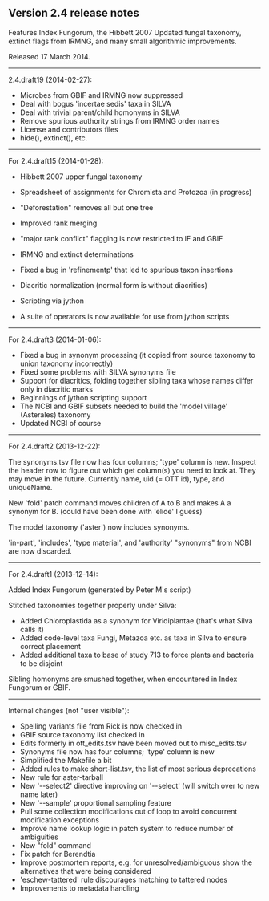 ## Version 2.4 release notes

Features Index Fungorum, the Hibbett 2007 Updated fungal taxonomy,
extinct flags from IRMNG, and many small algorithmic improvements.

Released 17 March 2014.

-----
2.4.draft19 (2014-02-27):

* Microbes from GBIF and IRMNG now suppressed
* Deal with bogus 'incertae sedis' taxa in SILVA
* Deal with trivial parent/child homonyms in SILVA
* Remove spurious authority strings from IRMNG order names
* License and contributors files
* hide(), extinct(), etc.

-----
For 2.4.draft15 (2014-01-28):

* Hibbett 2007 upper fungal taxonomy
* Spreadsheet of assignments for Chromista and Protozoa (in progress)
* "Deforestation" removes all but one tree
* Improved rank merging
* "major rank conflict" flagging is now restricted to IF and GBIF
* IRMNG and extinct determinations
* Fixed a bug in 'refinementp' that led to spurious taxon insertions
* Diacritic normalization (normal form is without diacritics)

* Scripting via jython
* A suite of operators is now available for use from jython scripts

-----
For 2.4.draft3 (2014-01-06):

* Fixed a bug in synonym processing (it copied from source taxonomy to
  union taxonomy incorrectly)
* Fixed some problems with SILVA synonyms file
* Support for diacritics, folding together sibling taxa whose names
  differ only in diacritic marks
* Beginnings of jython scripting support
* The NCBI and GBIF subsets needed to build the 'model village'
  (Asterales) taxonomy
* Updated NCBI of course

-----
For 2.4.draft2 (2013-12-22):

The synonyms.tsv file now has four columns; 'type' column is new.
Inspect the header row to figure out which get column(s) you need to
look at.  They may move in the future.  Currently name, uid (= OTT
id), type, and uniqueName.

New 'fold' patch command moves children of A to B and makes A a
synonym for B.  (could have been done with 'elide' I guess)

The model taxonomy ('aster') now includes synonyms.

'in-part', 'includes', 'type material', and 'authority' "synonyms"
from NCBI are now discarded.

-----
For 2.4.draft1 (2013-12-14):

Added Index Fungorum (generated by Peter M's script)

Stitched taxonomies together properly under Silva:
 * Added Chloroplastida as a synonym for Viridiplantae (that's what
   Silva calls it)
 * Added code-level taxa Fungi, Metazoa etc. as taxa in Silva to
   ensure correct placement
 * Added additional taxa to base of study 713 to force plants and bacteria
   to be disjoint

Sibling homonyms are smushed together, when encountered in Index
Fungorum or GBIF.

-----
Internal changes (not "user visible"):

* Spelling variants file from Rick is now checked in
* GBIF source taxonomy list checked in
* Edits formerly in ott_edits.tsv have been moved out to misc_edits.tsv
* Synonyms file now has four columns; 'type' column is new
* Simplified the Makefile a bit
* Added rules to make short-list.tsv, the list of most serious deprecations
* New rule for aster-tarball
* New '--select2' directive improving on '--select' (will switch over 
  to new name later)
* New '--sample' proportional sampling feature
* Pull some collection modifications out of loop to avoid concurrent 
  modification exceptions
* Improve name lookup logic in patch system to reduce number of 
  ambiguities
* New "fold" command
* Fix patch for Berendtia
* Improve postmortem reports, e.g. for unresolved/ambiguous show the
  alternatives that were being considered
* 'eschew-tattered' rule discourages matching to tattered nodes
* Improvements to metadata handling
